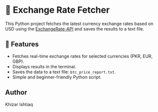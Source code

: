 # 💱 Exchange Rate Fetcher

This Python project fetches the latest currency exchange rates based on USD using the [ExchangeRate-API](https://www.exchangerate-api.com/) and saves the results to a text file.

## 📌 Features

- Fetches real-time exchange rates for selected currencies (PKR, EUR, GBP).
- Displays results in the terminal.
- Saves the data to a text file: `btc_price_report.txt`.
- Simple and beginner-friendly Python script.

## Author
Khizar Ishtiaq
